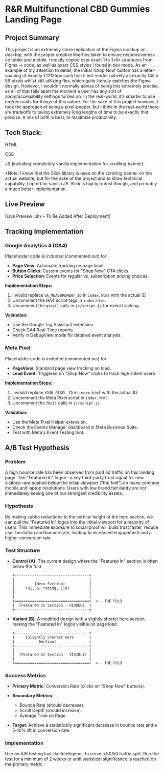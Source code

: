 # R&R Multifunctional CBD Gummies Landing Page

## Project Summary

This project is an extremely close replication of the Figma mockup on desktop, with the proper creative liberties taken to ensure responsiveness on tablet and mobile. I mostly copied over exact 1 to 1 div structures from Figma -> code, as well as exact CSS styles I found in dev mode. As an example of my attention to detail, the initial ‘Shop Now’ button has a letter-spacing of exactly 1.12125px such that it will render natively as exactly 145 x 56 pixels whilst still utilizing flex, which quite literally matches the Figma design. However, I wouldn’t normally advise of being this extremely precise, as all of that falls apart the moment a user has any sort of zoom/accessibility settings turned on. In the real-world, it’s smarter to use em/rem units for things of this nature. For the sake of this project however, I took the approach of being a pixel-peeper, but I think in the real-world there are tradeoffs to taking extremely long lengths of time to be exactly that precise. A mix of both is best, to maximize productivity.

## Tech Stack:

HTML

CSS

JS (including completely vanilla implementation for scrolling banner).

\*Note: I know that the Slick library is used on the scrolling banner on the actual website, but for the sake of the project and to show technical capability, I opted for vanilla JS. Slick is highly robust though, and probably a much better implementation.

## Live Preview

[Live Preview Link - To Be Added After Deployment]

## Tracking Implementation

### Google Analytics 4 (GA4)

Placeholder code is included (commented out) for:

- **Page View**: Automatic tracking on page load.
- **Button Clicks**: Custom events for "Shop Now" CTA clicks.
- **Price Selection**: Events for regular vs. subscription pricing choices.

**Implementation Steps:**

1. I would replace `GA_MEASUREMENT_ID` in `index.html` with the actual ID.
2. Uncomment the GA4 script tags in `index.html`.
3. Uncomment the `gtag()` calls in `js/script.js` for event tracking.

**Validation:**

- Use the Google Tag Assistant extension.
- Check GA4 Real-Time reports.
- Verify in DebugView mode for detailed event analysis.

### Meta Pixel

Placeholder code is included (commented out) for:

- **PageView**: Standard page view tracking on load.
- **Lead Event**: Triggered on "Shop Now" clicks to track high-intent users.

**Implementation Steps:**

1. I would replace `YOUR_PIXEL_ID` in `index.html` with the actual ID.
2. Uncomment the Meta Pixel script in `index.html`.
3. Uncomment the `fbq()` calls in `js/script.js`.

**Validation:**

- Use the Meta Pixel Helper extension.
- Check the Events Manager dashboard in Meta Business Suite.
- Test with Meta's Event Testing tool.

## A/B Test Hypothesis

### Problem

A high bounce rate has been observed from paid ad traffic on this landing page. The "Featured In" logos—a key third-party trust signal for new visitors—are pushed below the initial viewport ("the fold") on many common mobile and laptop resolutions. Users with low brand familiarity are not immediately seeing one of our strongest credibility assets.

### Hypothesis

By making subtle reductions to the vertical height of the hero section, we can pull the "Featured In" logos into the initial viewport for a majority of users. This immediate exposure to social proof will build trust faster, reduce user hesitation and bounce rate, leading to increased engagement and a higher conversion rate.

### Test Structure

- **Control (A)**: The current design where the "Featured In" section is often below the fold.

  ```
  +----------------------------------+
  |                                  |
  |         [Hero Section]           |
  |     (H1, p, rating, CTA)         |
  |                                  |
  |                                  |
  +==================================+  <-- THE FOLD
  |  [Featured In Section - HIDDEN]  |
  +----------------------------------+
  ```

- **Variant (B)**: A modified design with a slightly shorter hero section, making the "Featured In" logos visible on page load.

  ```
  +----------------------------------+
  |     [Slightly Shorter Hero       |
  |           Section]               |
  +----------------------------------+
  |                                  |
  |  [Featured In Section - VISIBLE] |
  |                                  |
  +==================================+  <-- THE FOLD
  ```

### Success Metrics

- **Primary Metric**: Conversion Rate (clicks on "Shop Now" buttons).
- **Secondary Metrics**:

  - Bounce Rate (should decrease).
  - Scroll Depth (should increase).
  - Average Time on Page.

- **Target**: Achieve a statistically significant decrease in bounce rate and a 5-10% lift in conversion rate.

### Implementation

Use an A/B testing tool like Intelligems, to serve a 50/50 traffic split. Run the test for a minimum of 2 weeks or until statistical significance is reached on the primary metric.
